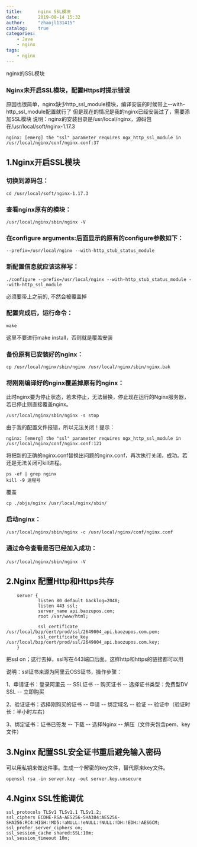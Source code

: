 ```yaml
---
title:      nginx SSL模块
date:       2019-08-14 15:32
author:     "zhaojl131415"
catalog:    true
categories: 
    - Java
    - nginx
tags:
    - nginx
---
```

nginx的SSL模块
### Nginx未开启SSL模块，配置Https时提示错误
原因也很简单，nginx缺少http_ssl_module模块，编译安装的时候带上--with-http_ssl_module配置就行了
但是现在的情况是我的nginx已经安装过了，需要添加SSL模块
说明：nginx的安装目录是/usr/local/nginx，源码包在/usr/local/soft/nginx-1.17.3
```
nginx: [emerg] the "ssl" parameter requires ngx_http_ssl_module in /usr/local/nginx/conf/nginx.conf:37
```
## 1.Nginx开启SSL模块
### 切换到源码包：
```
cd /usr/local/soft/nginx-1.17.3
```
### 查看nginx原有的模块：
```
/usr/local/nginx/sbin/nginx -V
```
### 在configure arguments:后面显示的原有的configure参数如下：
```
--prefix=/usr/local/nginx --with-http_stub_status_module
```
### 新配置信息就应该这样写：
```
./configure --prefix=/usr/local/nginx --with-http_stub_status_module --with-http_ssl_module
```
必须要带上之前的, 不然会被覆盖掉
### 配置完成后，运行命令：
```
make
```
这里不要进行make install，否则就是覆盖安装
### 备份原有已安装好的nginx：
```
cp /usr/local/nginx/sbin/nginx /usr/local/nginx/sbin/nginx.bak
```
### 将刚刚编译好的nginx覆盖掉原有的nginx：
此时nginx要为停止状态，若未停止，无法替换，停止现在运行的Nginx服务器，若已停止则直接覆盖nginx。
```
/usr/local/nginx/sbin/nginx -s stop
```
由于我的配置文件报错，所以无法关闭！提示：
```
nginx: [emerg] the "ssl" parameter requires ngx_http_ssl_module in /usr/local/nginx/conf/nginx.conf:121
```
将把新的正确的nginx.conf替换出问题的nginx.conf，再次执行关闭，成功。若还是无法关闭可kill进程。
```
ps -ef | grep nginx
kill -9 进程号
```
覆盖
```
cp ./objs/nginx /usr/local/nginx/sbin/
```
### 启动nginx：
```
/usr/local/nginx/sbin/nginx -c /usr/local/nginx/conf/nginx.conf
```
### 通过命令查看是否已经加入成功：
```
/usr/local/nginx/sbin/nginx -V　
```
## 2.Nginx 配置Http和Https共存
```
    server {
            listen 80 default backlog=2048;
            listen 443 ssl;
            server_name api.baozupos.com;
            root /var/www/html;
  
            ssl_certificate      /usr/local/bzp/cert/prod/ssl/2649004_api.baozupos.com.pem;
            ssl_certificate_key  /usr/local/bzp/cert/prod/ssl/2649004_api.baozupos.com.key;
    }
```
把ssl on；这行去掉，ssl写在443端口后面。这样http和https的链接都可以用

说明：ssl证书来源为阿里云OSS证书，操作步骤：

1、申请证书：登录阿里云 -- SSL证书 -- 购买证书 -- 选择证书类型：免费型DV SSL -- 立即购买

2、验证证书：选择刚购买的证书 -- 申请 -- 绑定域名 -- 验证 -- 验证中（验证时长：半小时左右）

3、绑定证书：证书已签发 -- 下载 -- 选择Nginx -- 解压（文件夹包含pem、key文件）
## 3.Nginx 配置SSL安全证书重启避免输入密码
可以用私钥来做这件事。生成一个解密的key文件，替代原来key文件。
```
openssl rsa -in server.key -out server.key.unsecure
```
## 4.Nginx SSL性能调优
```
ssl_protocols TLSv1 TLSv1.1 TLSv1.2;
ssl_ciphers ECDHE-RSA-AES256-SHA384:AES256-SHA256:RC4:HIGH:!MD5:!aNULL:!eNULL:!NULL:!DH:!EDH:!AESGCM;
ssl_prefer_server_ciphers on;
ssl_session_cache shared:SSL:10m;
ssl_session_timeout 10m;
```